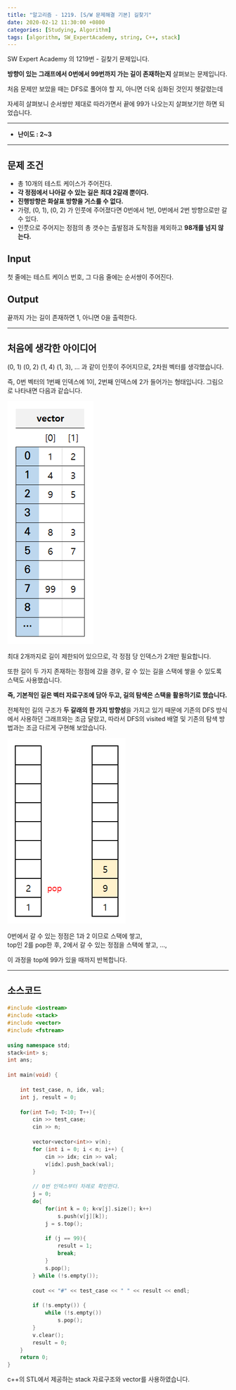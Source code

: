```yaml
---
title: "알고리즘 - 1219. [S/W 문제해결 기본] 길찾기"
date: 2020-02-12 11:30:00 +0800
categories: [Studying, Algorithm]
tags: [algorithm, SW_ExpertAcademy, string, C++, stack]
---
```




SW Expert Academy 의 1219번 - 길찾기 문제입니다.



**방향이 있는 그래프에서 0번에서 99번까지 가는 길이 존재하는지** 살펴보는 문제입니다.

처음 문제만 보았을 때는 DFS로 풀어야 할 지, 아니면 더욱 심화된 것인지 헷갈렸는데

자세히 살펴보니 순서쌍만 제대로 따라가면서 끝에 99가 나오는지 살펴보기만 하면 되었습니다.

------



- **난이도 : 2~3**

---

## **문제 조건**

* 총 10개의 테스트 케이스가 주어진다.
* **각 정점에서 나아갈 수 있는 길은 최대 2갈래 뿐이다.**
* **진행방향은 화살표 방향을 거스를 수 없다.**
* 가령, (0, 1), (0, 2) 가 인풋에 주어졌다면 0번에서 1번, 0번에서 2번 방향으로만 갈 수 있다.
* 인풋으로 주어지는 정점의 총 갯수는 출발점과 도착점을 제외하고 **98개를 넘지 않는다.**


## **Input**

첫 줄에는 테스트 케이스 번호, 그 다음 줄에는 순서쌍이 주어진다.



## **Output**

끝까지 가는 길이 존재하면 1, 아니면 0을 출력한다.

---



## **처음에 생각한 아이디어**

(0, 1) (0, 2) (1, 4) (1, 3), ... 과 같이 인풋이 주어지므로, 2차원 벡터를 생각했습니다.

즉, 0번 벡터의 1번째 인덱스에 1이, 2번째 인덱스에 2가 들어가는 형태입니다. 그림으로 나타내면 다음과 같습니다.

![](https://github.com/ChanhuiSeok/ChanhuiSeok.github.io/blob/master/assets/img/sample/algo22_1.PNG?raw=true)

최대 2개까지로 길이 제한되어 있으므로, 각 정점 당 인덱스가 2개만 필요합니다.

또한 길이 두 가지 존재하는 정점에 갔을 경우, 갈 수 있는 길을 스택에 쌓을 수 있도록 스택도 사용했습니다.

**즉, 기본적인 길은 벡터 자료구조에 담아 두고, 길의 탐색은 스택을 활용하기로 했습니다.**

전체적인 길의 구조가 **두 갈래의 한 가지 방향성**을 가지고 있기 때문에 기존의 DFS 방식에서 사용하던 그래프와는 조금 달랐고, 따라서 DFS의 visited 배열 및 기존의 탐색 방법과는 조금 다르게 구현해 보았습니다.

![](https://github.com/ChanhuiSeok/ChanhuiSeok.github.io/blob/master/assets/img/sample/algo22_2.PNG?raw=true)

0번에서 갈 수 있는 정점은 1과 2 이므로 스택에 쌓고,  
top인 2를 pop한 후, 2에서 갈 수 있는 정점을 스택에 쌓고, ...,  

이 과정을 top에 99가 있을 때까지 반복합니다.

------



## **소스코드**

```c++
#include <iostream>
#include <stack>
#include <vector>
#include <fstream>

using namespace std;
stack<int> s;
int ans;

int main(void) {

	int test_case, n, idx, val;
	int j, result = 0;

	for(int T=0; T<10; T++){
		cin >> test_case;
		cin >> n;

		vector<vector<int>> v(n);
		for (int i = 0; i < n; i++) {			
			cin >> idx; cin >> val;
			v[idx].push_back(val);
		}

		// 0번 인덱스부터 차례로 확인한다.	
		j = 0;
		do{
			for(int k = 0; k<v[j].size(); k++)
				s.push(v[j][k]);
			j = s.top();

			if (j == 99){
				result = 1;
				break;
			}
			s.pop();
		} while (!s.empty());

		cout << "#" << test_case << " " << result << endl;

		if (!s.empty()) {
			while (!s.empty())
				s.pop();
		}
		v.clear();
		result = 0;
	}
	return 0;
}
```

c++의 STL에서 제공하는 stack 자료구조와 vector를 사용하였습니다.